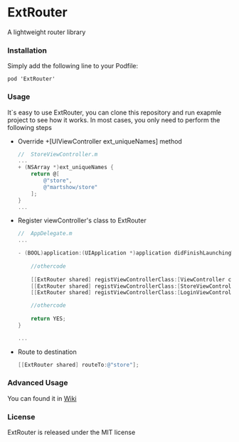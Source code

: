 # ExtRouter
A lightweight router library 

### Installation

Simply add the following line to your Podfile:

`pod 'ExtRouter'`

### Usage

It`s easy to use ExtRouter, you can clone this repository and run exapmle project to see how it works. In most cases, you only need to perform the following steps

* Override  +[UIViewController ext_uniqueNames] method

  ```objective-c
  //  StoreViewController.m
  ...
  + (NSArray *)ext_uniqueNames {
      return @[
          @"store",
          @"martshow/store"
      ];
  }
  ...
  ```

* Register viewController's class to ExtRouter 

  ```objective-c
  //  AppDelegate.m
  ...
  
  - (BOOL)application:(UIApplication *)application didFinishLaunchingWithOptions:(NSDictionary *)launchOptions {
      
      //othercode
    
      [[ExtRouter shared] registViewControllerClass:[ViewController class]];
      [[ExtRouter shared] registViewControllerClass:[StoreViewController class]];
      [[ExtRouter shared] registViewControllerClass:[LoginViewController class]];
  
      //othercode
    
      return YES;
  }
  
  ...
  ```

* Route to destination

  ```objective-c
  [[ExtRouter shared] routeTo:@"store"];
  ```

### Advanced Usage

You can found it in [Wiki](https://github.com/Pn-X/ExtRouter/wiki)

### License

ExtRouter is released under the MIT license